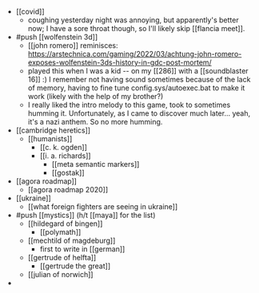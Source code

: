 - [[covid]]
	- coughing yesterday night was annoying, but apparently's better now; I have a sore throat though, so I'll likely skip [[flancia meet]].
- #push [[wolfenstein 3d]]
	- [[john romero]] reminisces: https://arstechnica.com/gaming/2022/03/achtung-john-romero-exposes-wolfenstein-3ds-history-in-gdc-post-mortem/
	- played this when I was a kid -- on my [[286]] with a [[soundblaster 16]] :) I remember not having sound sometimes because of the lack of memory, having to fine tune config.sys/autoexec.bat to make it work (likely with the help of my brother?)
	- I really liked the intro melody to this game, took to sometimes humming it. Unfortunately, as I came to discover much later... yeah, it's a nazi anthem. So no more humming.
- [[cambridge heretics]]
	- [[humanists]]
		- [[c. k. ogden]]
		- [[i. a. richards]]
			- [[meta semantic markers]]
			- [[gostak]]
- [[agora roadmap]]
	- [[agora roadmap 2020]]
- [[ukraine]]
	- [[what foreign fighters are seeing in ukraine]]
- #push [[mystics]] (h/t [[maya]] for the list)
	- [[hildegard of bingen]]
		- [[polymath]]
	- [[mechtild of magdeburg]]
		- first to write in [[german]]
	- [[gertrude of helfta]]
		- [[gertrude the great]]
	- [[julian of norwich]]
-